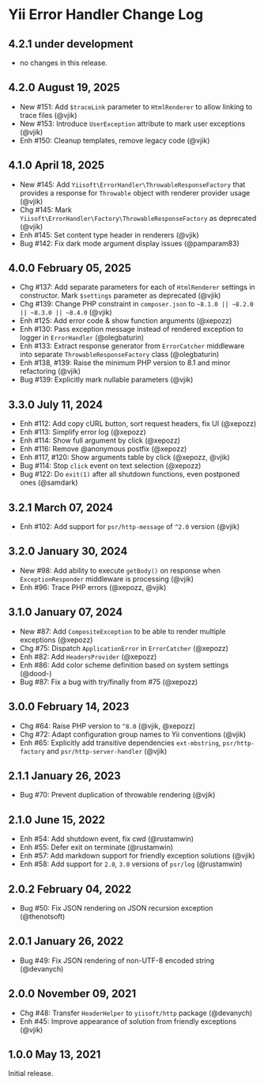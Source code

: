 # Yii Error Handler Change Log

## 4.2.1 under development

- no changes in this release.

## 4.2.0 August 19, 2025

- New #151: Add `$traceLink` parameter to `HtmlRenderer` to allow linking to trace files (@vjik)
- New #153: Introduce `UserException` attribute to mark user exceptions (@vjik)
- Enh #150: Cleanup templates, remove legacy code (@vjik)

## 4.1.0 April 18, 2025

- New #145: Add `Yiisoft\ErrorHandler\ThrowableResponseFactory` that provides a response for `Throwable` object with
  renderer provider usage (@vjik)
- Chg #145: Mark `Yiisoft\ErrorHandler\Factory\ThrowableResponseFactory` as deprecated (@vjik)
- Enh #145: Set content type header in renderers (@vjik)
- Bug #142: Fix dark mode argument display issues (@pamparam83)

## 4.0.0 February 05, 2025

- Chg #137: Add separate parameters for each of `HtmlRenderer` settings in constructor. Mark `$settings` parameter as
  deprecated (@vjik)
- Chg #139: Change PHP constraint in `composer.json` to `~8.1.0 || ~8.2.0 || ~8.3.0 || ~8.4.0` (@vjik)
- Enh #125: Add error code & show function arguments (@xepozz)
- Enh #130: Pass exception message instead of rendered exception to logger in `ErrorHandler` (@olegbaturin)
- Enh #133: Extract response generator from `ErrorCatcher` middleware into separate `ThrowableResponseFactory`
  class (@olegbaturin)
- Enh #138, #139: Raise the minimum PHP version to 8.1 and minor refactoring (@vjik)
- Bug #139: Explicitly mark nullable parameters (@vjik)

## 3.3.0 July 11, 2024

- Enh #112: Add copy cURL button, sort request headers, fix UI (@xepozz)
- Enh #113: Simplify error log (@xepozz)
- Enh #114: Show full argument by click (@xepozz)
- Enh #116: Remove @anonymous postfix (@xepozz)
- Enh #117, #120: Show arguments table by click (@xepozz, @vjik)
- Bug #114: Stop `click` event on text selection (@xepozz)
- Bug #122: Do `exit(1)` after all shutdown functions, even postponed ones (@samdark)

## 3.2.1 March 07, 2024

- Enh #102: Add support for `psr/http-message` of `^2.0` version (@vjik)

## 3.2.0 January 30, 2024

- New #98: Add ability to execute `getBody()` on response when `ExceptionResponder` middleware is processing (@vjik)
- Enh #96: Trace PHP errors (@xepozz, @vjik)

## 3.1.0 January 07, 2024

- New #87: Add `CompositeException` to be able to render multiple exceptions (@xepozz)
- Chg #75: Dispatch `ApplicationError` in `ErrorCatcher` (@xepozz)
- Enh #82: Add `HeadersProvider` (@xepozz)
- Enh #86: Add color scheme definition based on system settings (@dood-)
- Bug #87: Fix a bug with try/finally from #75 (@xepozz)

## 3.0.0 February 14, 2023

- Chg #64: Raise PHP version to `^8.0` (@vjik, @xepozz)
- Chg #72: Adapt configuration group names to Yii conventions (@vjik)
- Enh #65: Explicitly add transitive dependencies `ext-mbstring`, `psr/http-factory` and
  `psr/http-server-handler` (@vjik)

## 2.1.1 January 26, 2023

- Bug #70: Prevent duplication of throwable rendering (@vjik)

## 2.1.0 June 15, 2022

- Enh #54: Add shutdown event, fix cwd (@rustamwin)
- Enh #55: Defer exit on terminate (@rustamwin)
- Enh #57: Add markdown support for friendly exception solutions (@vjik)
- Enh #58: Add support for `2.0`, `3.0` versions of `psr/log` (@rustamwin)

## 2.0.2 February 04, 2022

- Bug #50: Fix JSON rendering on JSON recursion exception (@thenotsoft)

## 2.0.1 January 26, 2022

- Bug #49: Fix JSON rendering of non-UTF-8 encoded string (@devanych)

## 2.0.0 November 09, 2021

- Chg #48: Transfer `HeaderHelper` to `yiisoft/http` package (@devanych)
- Enh #45: Improve appearance of solution from friendly exceptions (@vjik)

## 1.0.0 May 13, 2021

Initial release.
